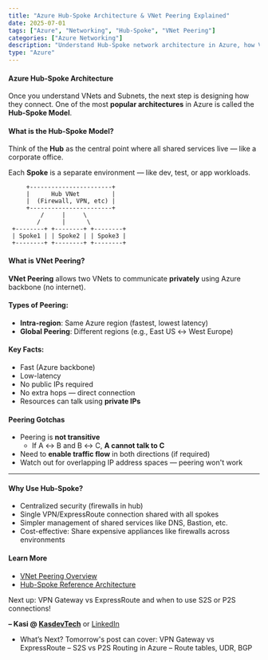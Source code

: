 ```yaml
---
title: "Azure Hub-Spoke Architecture & VNet Peering Explained"
date: 2025-07-01
tags: ["Azure", "Networking", "Hub-Spoke", "VNet Peering"]
categories: ["Azure Networking"]
description: "Understand Hub-Spoke network architecture in Azure, how VNet peering works, and why it matters for enterprise design."
type: "Azure"
---
```


#### Azure Hub-Spoke Architecture

Once you understand VNets and Subnets, the next step is designing how they connect. One of the most **popular architectures** in Azure is called the **Hub-Spoke Model**.

#### What is the Hub-Spoke Model?

Think of the **Hub** as the central point where all shared services live — like a corporate office.

Each **Spoke** is a separate environment — like dev, test, or app workloads.


         +-----------------------+
         |      Hub VNet         |
         |  (Firewall, VPN, etc) |
         +-----------------------+
             /     |     \
            /      |      \
     +--------+ +--------+ +--------+
     | Spoke1 | | Spoke2 | | Spoke3 |
     +--------+ +--------+ +--------+



####  What is VNet Peering?

**VNet Peering** allows two VNets to communicate **privately** using Azure backbone (no internet).

#### Types of Peering:

- **Intra-region**: Same Azure region (fastest, lowest latency)
- **Global Peering**: Different regions (e.g., East US ↔ West Europe)

#### Key Facts:

- Fast (Azure backbone)
- Low-latency
- No public IPs required
- No extra hops — direct connection
- Resources can talk using **private IPs**

#### Peering Gotchas

- Peering is **not transitive**
  - If A ↔ B and B ↔ C, **A cannot talk to C**
- Need to **enable traffic flow** in both directions (if required)
- Watch out for overlapping IP address spaces — peering won't work

---

#### Why Use Hub-Spoke?

-  Centralized security (firewalls in hub)
-  Single VPN/ExpressRoute connection shared with all spokes
-  Simpler management of shared services like DNS, Bastion, etc.
-  Cost-effective: Share expensive appliances like firewalls across environments


#### Learn More

- [VNet Peering Overview](https://learn.microsoft.com/en-us/azure/virtual-network/virtual-network-peering-overview)
- [Hub-Spoke Reference Architecture](https://learn.microsoft.com/en-us/azure/architecture/reference-architectures/hybrid-networking/hub-spoke)

Next up: VPN Gateway vs ExpressRoute and when to use S2S or P2S connections!

**– Kasi @ [KasdevTech](https://kasdevtech.com)** or [LinkedIn](https://www.linkedin.com/in/kasi-suresh-992675177/)

- What’s Next?
Tomorrow's post can cover:
VPN Gateway vs ExpressRoute – S2S vs P2S
Routing in Azure – Route tables, UDR, BGP
